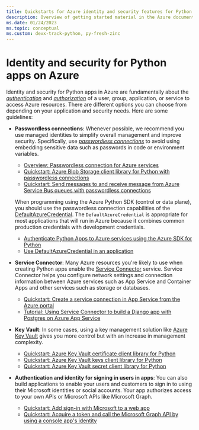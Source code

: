 ```yaml
---
title: Quickstarts for Azure identity and security features for Python apps on Azure
description: Overview of getting started material in the Azure documentation for authentication, identity, and security in Python apps.
ms.date: 01/24/2023
ms.topic: conceptual
ms.custom: devx-track-python, py-fresh-zinc
---
```


# Identity and security for Python apps on Azure

Identity and security for Python apps in Azure are fundamentally about the [*authentication*](/azure/architecture/framework/security/design-identity-authentication) and [*authorization*](/azure/architecture/framework/security/design-identity-authorization) of a user, group, application, or service to access Azure resources. There are different options you can choose from depending on your application and security needs. Here are some guidelines:

* **Passwordless connections**: Whenever possible, we recommend you use managed identities to simplify overall management and improve security. Specifically, use [*passwordless connections*](/azure/developer/intro/passwordless-overview) to avoid using embedding sensitive data such as passwords in code or environment variables.

  * [Overview: Passwordless connection for Azure services](/azure/developer/intro/passwordless-overview)
  * [Quickstart: Azure Blob Storage client library for Python with passwordless connections](/azure/storage/blobs/storage-quickstart-blobs-python)
  * [Quickstart: Send messages to and receive message from Azure Service Bus queues with passwordless connections](/azure/service-bus-messaging/service-bus-python-how-to-use-queues)

  When programming using the Azure Python SDK (control or data plane), you should use the passwordless connection capabilities of the [DefaultAzureCredential](https://github.com/Azure/azure-sdk-for-python/tree/main/sdk/identity/azure-identity#defaultazurecredential). The `DefaultAzureCredential` is appropriate for most applications that will run in Azure because it combines common production credentials with development credentials.

  * [Authenticate Python Apps to Azure services using the Azure SDK for Python](/azure/developer/python/sdk/authentication-overview)
  * [Use DefaultAzureCredential in an application](/azure/developer/python/sdk/authentication-overview#use-defaultazurecredential-in-an-application)

* **Service Connector**: Many Azure resources you're likely to use when creating Python apps enable the [Service Connector](/azure/service-connector/overview) service. Service Connector helps you configure network settings and connection information between Azure services such as App Service and Container Apps and other services such as storage or databases.

  * [Quickstart: Create a service connection in App Service from the Azure portal](/azure/service-connector/quickstart-portal-app-service-connection)
  * [Tutorial: Using Service Connector to build a Django app with Postgres on Azure App Service](/azure/service-connector/tutorial-django-webapp-postgres-cli)

* **Key Vault**: In some cases, using a key management solution like [Azure Key Vault](/azure/key-vault/general/overview) gives you more control but with an increase in management complexity.

  * [Quickstart: Azure Key Vault certificate client library for Python](/azure/key-vault/certificates/quick-create-python)
  * [Quickstart: Azure Key Vault keys client library for Python](/azure/key-vault/keys/quick-create-python)
  * [Quickstart: Azure Key Vault secret client library for Python](/azure/key-vault/secrets/quick-create-python)

* **Authentication and identity for signing in users in apps**: You can also build applications to enable your users and customers to sign in to using their Microsoft identities or social accounts. Your app authorizes access to your own APIs or Microsoft APIs like Microsoft Graph.

  * [Quickstart: Add sign-in with Microsoft to a web app](/azure/active-directory/develop/web-app-quickstart)
  * [Quickstart: Acquire a token and call the Microsoft Graph API by using a console app's identity](/azure/active-directory/develop/console-app-quickstart?pivots=devlang-python)
